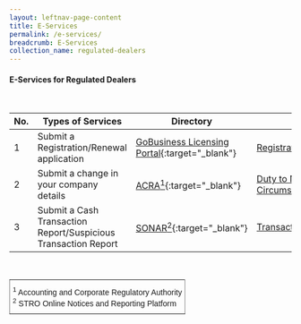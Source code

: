 ```yaml
---
layout: leftnav-page-content
title: E-Services
permalink: /e-services/
breadcrumb: E-Services
collection_name: regulated-dealers
---
```


#### E-Services for Regulated Dealers
<br>

| No. | Types of Services |    Directory    | Related Pages |
| --- | --- | --- | --- |
| 1 | Submit a Registration/Renewal application | <a href="https://www.gobusiness.gov.sg/licences">GoBusiness Licensing Portal</a>{:target="_blank"} | [Registration](/registration/){:target="_blank"}/[Renewal](/renewal/){:target="_blank"} |
| 2 |Submit a change in your company details | <a href="https://www.bizfile.gov.sg">ACRA<sup>1</sup></a>{:target="_blank"} | [Duty to Notify Registrar of Change in Particulars and Circumstances](/other-regulatory-requirements/){:target="_blank"} |
| 3 | Submit a Cash Transaction Report/Suspicious Transaction Report | <a href="https://www.police.gov.sg/sonar">SONAR<sup>2</sup></a>{:target="_blank"} | [Transaction-based requirements](/transaction-based-requirements/){:target="_blank"} |

<br>
<style type="text/css">
.tg  {border-collapse:collapse;border-spacing:0;}
.tg td{font-family:Arial, sans-serif;font-size:14px;padding:10px 5px;border-style:solid;border-width:1px;overflow:hidden;word-break:normal;border-color:black;}
.tg th{font-family:Arial, sans-serif;font-size:14px;font-weight:normal;padding:10px 5px;border-style:solid;border-width:1px;overflow:hidden;word-break:normal;border-color:black;}
.tg .tg-xldj{border-color:inherit;text-align:left}
</style>
<table class="tg">
  <tr>
    <th class="tg-xldj"><span style="font-style:inherit"><sup>1</sup> Accounting and Corporate Regulatory Authority</span><br>
<span style="font-style:inherit"><sup>2</sup> STRO Online Notices and Reporting Platform</span></th>
  </tr>
</table>
